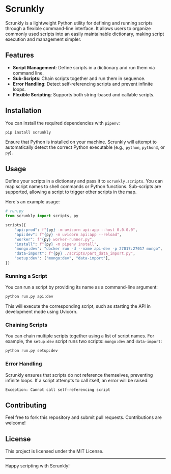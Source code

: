 # Scrunkly

Scrunkly is a lightweight Python utility for defining and running scripts through a flexible command-line interface. It allows users to organize commonly used scripts into an easily maintainable dictionary, making script execution and management simpler.

## Features
- **Script Management**: Define scripts in a dictionary and run them via command line.
- **Sub-Scripts**: Chain scripts together and run them in sequence.
- **Error Handling**: Detect self-referencing scripts and prevent infinite loops.
- **Flexible Scripting**: Supports both string-based and callable scripts.

## Installation

You can install the required dependencies with `pipenv`:

```bash
pip install scrunkly
```

Ensure that Python is installed on your machine. Scrunkly will attempt to automatically detect the correct Python executable (e.g., `python`, `python3`, or `py`).

## Usage

Define your scripts in a dictionary and pass it to `scrunkly.scripts`. You can map script names to shell commands or Python functions. Sub-scripts are supported, allowing a script to trigger other scripts in the map.

Here's an example usage:

```python
# run.py
from scrunkly import scripts, py

scripts({
    "api:prod": f"{py} -m uvicorn api:app --host 0.0.0.0",
    "api:dev": f"{py} -m uvicorn api:app --reload",
    "worker": f"{py} worker-runner.py",
    "install": f"{py} -m pipenv install",
    "mongo:dev": "docker run -d --name api-dev -p 27017:27017 mongo",
    "data-import": f"{py} ./scripts/part_data_import.py",
    "setup:dev": ["mongo:dev", "data-import"],
})
```

### Running a Script

You can run a script by providing its name as a command-line argument:

```bash
python run.py api:dev
```

This will execute the corresponding script, such as starting the API in development mode using Uvicorn.

### Chaining Scripts

You can chain multiple scripts together using a list of script names. For example, the `setup:dev` script runs two scripts: `mongo:dev` and `data-import`:

```bash
python run.py setup:dev
```

### Error Handling

Scrunkly ensures that scripts do not reference themselves, preventing infinite loops. If a script attempts to call itself, an error will be raised:

```
Exception: Cannot call self-referencing script
```


## Contributing

Feel free to fork this repository and submit pull requests. Contributions are welcome!

## License

This project is licensed under the MIT License.

---

Happy scripting with Scrunkly!